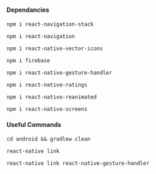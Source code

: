#### Dependancies

`npm i react-navigation-stack`

`npm i react-navigation`

`npm i react-native-vector-icons`

`npm i firebase`

`npm i react-native-gesture-handler`

`npm i react-native-ratings`

`npm i react-native-reanimated`

`npm i react-native-screens`

#### Useful Commands
`cd android && gradlew clean`

`react-native link`

`react-native link react-native-gesture-handler`
